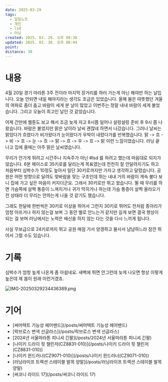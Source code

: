```yaml
---
date: 2025-03-29
tags:
  - 일일노트
  - 개인
  - lsd
  - 러닝
created: 2025. 03. 29. 오후 09:38
updated: 2025. 03. 30. 오후 08:44
point:
distance: 30
---
```


# 내용

4월 20일 경기 마라톤 3주 전이라 마지막 장거리를 하러 가는게 아닌 해야만 하는 날입니다. 오늘 안되면 내일 해야지라는 생각도 조금은 있었습니다. 올해 봄은 따뜻했던 겨울의 여파로 좀더 춥고 바람이 세게 분 날이 많았고 이번주는 정말 내내 바람이 세게 불었습니다. 그리고 오늘이 최고인 날인 것 같았습니다.

어제 간만에 웹툰도 보고 해서 조금 늦게 자고 8시쯤 일어나 설렁설렁 준비 후 9시 쯤 나왔습니다. 바람은 불었지만 맑은 날이라 날씨 괜찮네 하면서 나갔습니다. 그러나 날씨는 맑았다가 흐렸다가 비가왔다가 눈이왔다가 우박이 내렸다가를 반복했습니다. 맑 -> 흐 -> 비 -> 흐 -> 눈 -> 흐 -> 맑 -> 흐 -> 우 -> 흐 -> 맑 이런 느낌이었습니다. 러닝 끝나고 집에 올때는 아주 맑은 날씨였습니다.

무리가 안가게 뛰려고 시간주나 지속주가 아닌 #lsd 를 하려고 했는데 마음대로 되지가 않습니다. 6분 페이스로 35키로를 달리는게 목표였는데 천천히 잘 안달려지기도 하고 처음부터 심박수가 10정도 높아서 일단 30키로까지만 가자고 생각하고 달렸습니다. 공원은 어떤 방향으로 달려도 맞바람을 맞는 구조인데 뛰는 내내 거의 바람이 계속 불다 보니 집에 가고 싶은 마음이 커지더군요. 그래서 30키로만 뛰고 왔습니다. 뛸 때 무리를 하면 가슴쪽에 살짝 통증이 느껴지거나 귀가 막히거나 하는데 가슴 통증이 살짝 올라오기 전 상태라 더 무리는 안하는게 나을 것 같기도 했습니다.

그래도 한달에 한번씩은 30키로 이상을 뛰어서 그런지 30키로 뛰어도 전처럼 종아리가 엄청 아프거나 하지 않는걸 보며 그 동안 별로 안느는거 같지만 길게 보면 결국 향상이 되는 걸 보며 러닝에서는 노력은 배신을 하지 않는 다는 것을 다시 느끼게 됩니다.

사실 무보급으로 24키로까지 뛰고 공원 매점 가서 양갱하고 물사서 냠냠하느라 잠깐 뛰어서 그럴 수도 있습니다.

# 기록

심박수가 엄청 높게 나온게 좀 아쉽네요. 새벽에 뛰면 안그런데 늦게 나오면 항상 이렇게 높은데 제 몸이 원래 이런거겠죠.

![IMG-20250329234436389.png](/posts/IMG-20250329234436389.png)

# 기어

- [써머텍트 기능성 헤어밴드](/posts/써머텍트 기능성 헤어밴드)
- [락브로스 변색 선글라스](/posts/락브로스 변색 선글라스)
- [2024년 서울마라톤 피니셔 긴팔](/posts/2024년 서울마라톤 피니셔 긴팔)
- [나이키 드라이 핏 챌린저(CZ8831-010)](/posts/나이키 드라이 핏 챌린저(CZ8831-010))
- [나이키 윈드러너(CZ9071-010)](/posts/나이키 윈드러너(CZ9071-010))
- [러닝라이프 트랙션 스테이블 발목 양말](/posts/러닝라이프 트랙션 스테이블 발목 양말)
- [써코니 라이드 17](/posts/써코니 라이드 17)
